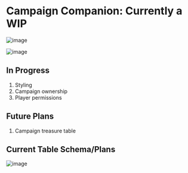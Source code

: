 # Campaign Companion: Currently a WIP
![image](https://user-images.githubusercontent.com/29679939/154782114-b2b5cbf1-81f2-417c-b3ed-93a254f2e728.png)

![image](https://user-images.githubusercontent.com/29679939/154782134-8066f0ce-db7b-4907-ab69-5c67f60c9e90.png)

## In Progress
1. Styling
2. Campaign ownership
3. Player permissions

## Future Plans
1. Campaign treasure table

## Current Table Schema/Plans
![image](https://user-images.githubusercontent.com/29679939/154782204-05553fa3-93bb-4948-94b1-1a1719fd3e38.png)

